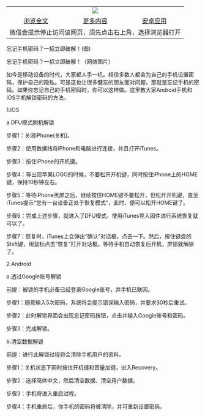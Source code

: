 

<table>
  <tr>
    <td align="center" colspan="3">
      <a href="https://github.com/ogate/ogate/blob/master/README.md"><img src="https://cloud.githubusercontent.com/assets/11880933/13434984/f430fae2-e012-11e5-814f-c2df1e82b247.jpg"/></a>
    </td>
  </tr>
  <tr>
    <td align="center">
      <a href="https://s3.ap-south-1.amazonaws.com/ogatem/oGate.htm?c812629&from=oNote">浏览全文</a>
    </td>
    <td align="center">
      <a href="https://s3.ap-south-1.amazonaws.com/ogatem/oGate.htm?from=oNote">更多内容</a>
    </td>
    <td align="center">
      <a href="https://raw.githubusercontent.com/ogate/up/master/ogate.apk">安卓应用</a>
    </td>
  </tr>
  <tr>
    <td align="center" colspan="3">
      微信会提示停止访问该网页，须先点击右上角，选择浏览器打开
    </td>
  </tr>
</table>    


忘记手机密码？一招立即破解！(图)






忘记手机密码？一招立即破解！（网络图片）



如今是移动设备的时代，大家都人手一机。相信多数人都会为自己的手机设置密码，保护自己的隐私。可是这也让很多健忘的朋友面对问题，那就是忘记手机的密码。如果你忘记自己的手机密码时，你可以这样做。这里教大家Android手机和IOS手机解锁密码的方法。


1.IOS


a.DFU模式刷机解锁


步骤1：关闭iPhone(关机)。


步骤2：使用数据线将iPhone和电脑进行连接，并且打开iTunes。


步骤3：按住iPhone的开机键。


步骤4：等出现苹果LOGO的时候，不要松开开机键，同时按住iPhone上的HOME键，保持10秒钟左右。


步骤5：等待iPhone黑屏之后，继续按住HOME键不要松开，但松开开机键，直至iTunes提示“您有一台设备正处于恢复模式”，此时，便可以松开HOME键了。


步骤6：完成上述步骤，就进入了DFU模式。使用iTunes导入固件进行系统恢复就可以了。


步骤7：恢复时，iTunes上会弹出“确认”对话框，点击一下。然后，按住键盘的Shift键，用鼠标点击“恢复”打开对话框。等待手机自动恢复后开机，屏锁就解除了。


2.Android


a.透过Google账号解锁


前提：被锁的手机必备已经登录Google账号，并手机已联网。


步骤1：随意输入5次密码，系统将会提示错误输入密码，并要求30秒后重试。


步骤2：此时解锁界面会出现忘记密码按钮，点击并输入Google账号和密码。


步骤3：完成解锁。


b.清空数据解锁


前提：进行此解锁过程将会清除手机用户的资料。


步骤1：关机状态下同时按住开机键和音量加键，进入Recovery。


步骤2：选择简体中文，然后清空数据、清空用户数据。


步骤3：手机将进入重启过程。


步骤4：手机重启后，你手机的密码将被清除，并可重新设置密码。



